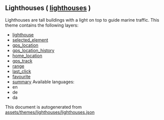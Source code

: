 [//]: # (WARNING: this file is automatically generated. Please find the sources at the bottom and edit those sources)

## Lighthouses ( [lighthouses](https://mapcomplete.org/lighthouses) )
Lighthouses are tall buildings with a light on top to guide marine traffic.
This theme contains the following layers:
 - [lighthouse](../Layers/lighthouse.md)
 - [selected_element](../Layers/selected_element.md)
 - [gps_location](../Layers/gps_location.md)
 - [gps_location_history](../Layers/gps_location_history.md)
 - [home_location](../Layers/home_location.md)
 - [gps_track](../Layers/gps_track.md)
 - [range](../Layers/range.md)
 - [last_click](../Layers/last_click.md)
 - [favourite](../Layers/favourite.md)
 - [summary](../Layers/summary.md)
Available languages:
 - en
 - de
 - da


This document is autogenerated from [assets/themes/lighthouses/lighthouses.json](https://github.com/pietervdvn/MapComplete/blob/develop/assets/themes/lighthouses/lighthouses.json)
